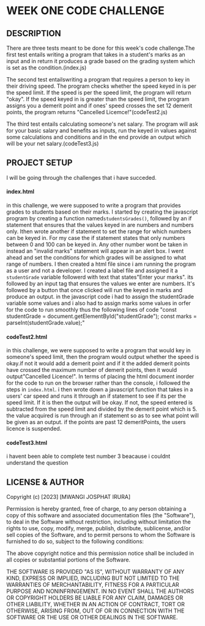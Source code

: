 # WEEK ONE CODE CHALLENGE
## DESCRIPTION
There are three tests meant to be done for this week's code challenge.The first test entails writing a program that takes in a student's marks as an input and in return it produces a grade based on the grading system which is set as the condition.(index.js)

The second test entailswriting a program that requires a person to key in their driving speed. The program checks whether the speed keyed in is per the speed limit. If the speed is per the speed limit, the program will return "okay". If the speed keyed in is greater than the speed limit, the program assigns you a demerit point and if ones' speed crosses the set 12 demerit points, the program returns "Cancelled Licemce!"(codeTest2.js)

The third test entails calculating someone's net salary. The program will ask for your basic salary and benefits as inputs, run the keyed in values against some calculations and conditions and in the end provide an output which will be your net salary.(codeTest3.js)

## PROJECT SETUP
I will be going through the challenges that i have succeded.

#### index.html
in this challenge, we were supposed to write a program that provides grades to students based on their marks.
I started by creating the javascript program by creating a function named`studentsGrades()`, followed by an if statement that ensures that the values keyed in are numbers and numbers only. Ithen wrote another if statement to set the range for which numbers can be keyed in. For my case the if statement states that only numbers between 0 and 100 can be keyed in. Any other number wont be taken in instead an "invalid marks" statement will appear in an alert box. I went ahead and set the conditions for which grades will be assigned to what range of numbers.
I then created a html file since i am running the program as a user and not a developer. I created a label file and assigned it a `studentGrade` variable followerd with text that states"Enter your marks". its followed by an input tag that ensures the values we enter are numbers. It's followed by a button that once clicked will run the keyed in marks and produce an output.
in the javascript code i had to assign the studentGrade variable some values and i also had to assign marks some values in orfer for the code to run smoothly thus the following lines of code  "const studentGrade = document.getElementById("studentGrade");
                                                             const marks = parseInt(studentGrade.value);"

#### codeTest2.html
in this challenge, we were supposed to write a program that would key in someone's speed limit, then the program would output whether the speed is okay.if not it would add a demerit point and if it the added demerit points have crossed the maximum number of demerit points, then it would output"Cancelled Licence!". 
In terms of placing the html document inorder for the code to run on the browser rather than the console, i followed the steps in `index.html`.
i then wrote down a javascript function that takes in a users' car speed and runs it through an if statement to see if its per the speed limit. If it is then the output will be okay. If not, the speed entered is subtracted from the speed limit and divided by the demerit point which is 5. the value acquired is run through an if statement so as to see what point will be given as an output. if the points are past 12 demeritPoints, the users licence is suspended.

 #### codeTest3.html
 i havent been able to complete test number 3 beacause i couldnt understand the question
 
## LICENSE & AUTHOR
Copyright (c) [2023] [MWANGI JOSPHAT IRURA]

Permission is hereby granted, free of charge, to any person obtaining a copy
of this software and associated documentation files (the "Software"), to deal
in the Software without restriction, including without limitation the rights
to use, copy, modify, merge, publish, distribute, sublicense, and/or sell
copies of the Software, and to permit persons to whom the Software is
furnished to do so, subject to the following conditions:

The above copyright notice and this permission notice shall be included in all
copies or substantial portions of the Software.

THE SOFTWARE IS PROVIDED "AS IS", WITHOUT WARRANTY OF ANY KIND, EXPRESS OR
IMPLIED, INCLUDING BUT NOT LIMITED TO THE WARRANTIES OF MERCHANTABILITY,
FITNESS FOR A PARTICULAR PURPOSE AND NONINFRINGEMENT. IN NO EVENT SHALL THE
AUTHORS OR COPYRIGHT HOLDERS BE LIABLE FOR ANY CLAIM, DAMAGES OR OTHER
LIABILITY, WHETHER IN AN ACTION OF CONTRACT, TORT OR OTHERWISE, ARISING FROM,
OUT OF OR IN CONNECTION WITH THE SOFTWARE OR THE USE OR OTHER DEALINGS IN THE
SOFTWARE.

